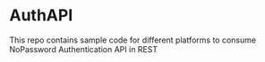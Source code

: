 # AuthAPI
This repo contains sample code for different platforms to consume NoPassword Authentication API in REST
